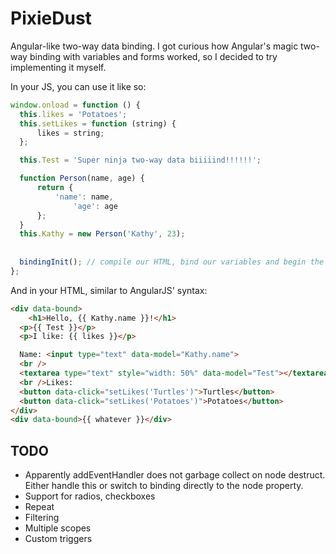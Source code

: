 PixieDust
==============
Angular-like two-way data binding. I got curious how Angular's magic two-way binding with variables and forms worked, so I decided to try implementing it myself.

In your JS, you can use it like so:

```javascript
window.onload = function () {
  this.likes = 'Potatoes';
  this.setLikes = function (string) {
      likes = string;
  };

  this.Test = 'Super ninja two-way data biiiiind!!!!!!';

  function Person(name, age) {
      return {
          'name': name,
              'age': age
      };
  }
  this.Kathy = new Person('Kathy', 23);
  
  
  bindingInit(); // compile our HTML, bind our variables and begin the update cycle
};
```

And in your HTML, similar to AngularJS' syntax:

```html
<div data-bound>
	<h1>Hello, {{ Kathy.name }}!</h1>
  <p>{{ Test }}</p>
  <p>I like: {{ likes }}</p>

  Name: <input type="text" data-model="Kathy.name">
  <br />
  <textarea type="text" style="width: 50%" data-model="Test"></textarea>
  <br />Likes:
  <button data-click="setLikes('Turtles')">Turtles</button>
  <button data-click="setLikes('Potatoes')">Potatoes</button>
</div>
<div data-bound>{{ whatever }}</div>
```

TODO
-------
 - Apparently addEventHandler does not garbage collect on node destruct. Either handle this or switch to binding directly to the node property.
 - Support for radios, checkboxes
 - Repeat
 - Filtering
 - Multiple scopes
 - Custom triggers
